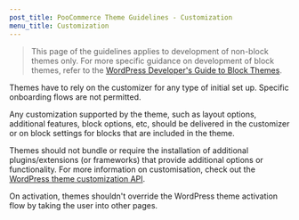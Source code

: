 ```yaml
---
post_title: PooCommerce Theme Guidelines - Customization
menu_title: Customization
---
```


> This page of the guidelines applies to development of non-block themes only. For more specific guidance on development of block themes, refer to the [WordPress Developer's Guide to Block Themes](https://learn.wordpress.org/course/a-developers-guide-to-block-themes-part-1/).

Themes have to rely on the customizer for any type of initial set up. Specific onboarding flows are not permitted.

Any customization supported by the theme, such as layout options, additional features, block options, etc, should be delivered in the customizer or on block settings for blocks that are included in the theme.

Themes should not bundle or require the installation of additional plugins/extensions (or frameworks) that provide additional options or functionality. For more information on customisation, check out the [WordPress theme customization API](https://codex.wordpress.org/Theme_Customization_API).

On activation, themes shouldn't override the WordPress theme activation flow by taking the user into other pages.
